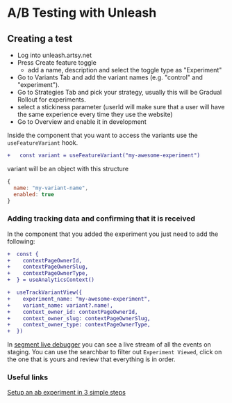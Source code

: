 # A/B Testing with Unleash

## Creating a test

- Log into unleash.artsy.net
- Press Create feature toggle
  - add a name, description and select the toggle type as "Experiment"
- Go to Variants Tab and add the variant names (e.g. "control" and "experiment").
- Go to Strategies Tab and pick your strategy, usually this will be Gradual Rollout for experiments.
- select a stickiness parameter (userId will make sure that a user will have the same experience every time they use the website)
- Go to Overview and enable it in development

Inside the component that you want to access the variants use the `useFeatureVariant` hook.

```diff
+   const variant = useFeatureVariant("my-awesome-experiment")

```

variant will be an object with this structure

```js
{
  name: "my-variant-name",
  enabled: true
}
```

### Adding tracking data and confirming that it is received

In the component that you added the experiment you just need to add the following:

```diff
+  const {
+    contextPageOwnerId,
+    contextPageOwnerSlug,
+    contextPageOwnerType,
+  } = useAnalyticsContext()

+  useTrackVariantView({
+    experiment_name: "my-awesome-experiment",
+    variant_name: variant?.name!,
+    context_owner_id: contextPageOwnerId,
+    context_owner_slug: contextPageOwnerSlug,
+    context_owner_type: contextPageOwnerType,
+  })
```

In [segment live debugger](https://app.segment.com/artsy-engineering/sources/force-staging/debugger) you can see a live stream of all the events on staging. You can use the searchbar to filter out `Experiment Viewed`, click on the one that is yours and review that everything is in order.

### Useful links

[Setup an ab experiment in 3 simple steps](https://www.getunleash.io/blog/a-b-n-experiments-in-3-simple-steps)
